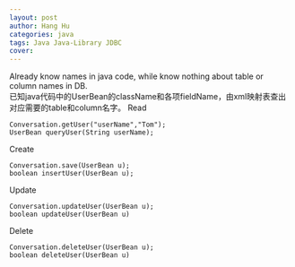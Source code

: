 ```yaml
---
layout: post
author: Hang Hu
categories: java
tags: Java Java-Library JDBC 
cover: 
---
```


Already know names in java code, while know nothing about table or column names in DB.  
已知java代码中的UserBean的className和各项fieldName，由xml映射表查出对应需要的table和column名字。
Read
```
Conversation.getUser("userName","Tom");
UserBean queryUser(String userName);
```
Create
```
Conversation.save(UserBean u);
boolean insertUser(UserBean u);
```
Update
```
Conversation.updateUser(UserBean u);
boolean updateUser(UserBean u)
```
Delete
```
Conversation.deleteUser(UserBean u);
boolean deleteUser(UserBean u)
```
